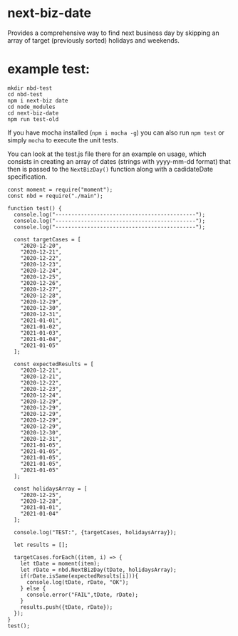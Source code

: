 # next-biz-date
Provides a comprehensive way to find next business day by skipping an array of target (previously sorted) holidays and weekends.

# example test:

```
mkdir nbd-test
cd nbd-test
npm i next-biz date
cd node_modules
cd next-biz-date
npm run test-old
```

If you have mocha installed (`npm i mocha -g`) you can also run `npm test` or simply `mocha` to execute the unit tests.

You can look at the test.js file there for an example on usage, which consists in creating an array of dates (strings with yyyy-mm-dd format) that then is passed to the `NextBizDay()` function along with a cadidateDate specification.


```
const moment = require("moment");
const nbd = require("./main");

function test() {
  console.log("--------------------------------------------");
  console.log("--------------------------------------------");
  console.log("--------------------------------------------");

  const targetCases = [
    "2020-12-20",
    "2020-12-21",
    "2020-12-22",
    "2020-12-23",
    "2020-12-24",
    "2020-12-25",
    "2020-12-26",
    "2020-12-27",
    "2020-12-28",
    "2020-12-29",
    "2020-12-30",
    "2020-12-31",
    "2021-01-01",
    "2021-01-02",
    "2021-01-03",
    "2021-01-04",
    "2021-01-05"
  ];
  
  const expectedResults = [
    "2020-12-21",
    "2020-12-21",
    "2020-12-22",
    "2020-12-23",
    "2020-12-24",
    "2020-12-29",
    "2020-12-29",
    "2020-12-29",
    "2020-12-29",
    "2020-12-29",
    "2020-12-30",
    "2020-12-31",
    "2021-01-05",
    "2021-01-05",
    "2021-01-05",
    "2021-01-05",
    "2021-01-05"
  ];  

  const holidaysArray = [
    "2020-12-25",
    "2020-12-28",
    "2021-01-01",
    "2021-01-04"
  ];

  console.log("TEST:", {targetCases, holidaysArray});

  let results = [];

  targetCases.forEach((item, i) => {
    let tDate = moment(item);
    let rDate = nbd.NextBizDay(tDate, holidaysArray);
    if(rDate.isSame(expectedResults[i])){
      console.log(tDate, rDate, "OK");
    } else {
      console.error("FAIL",tDate, rDate);
    }
    results.push({tDate, rDate});
  });
}
test();
```
